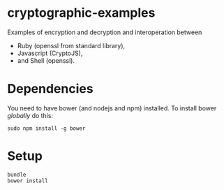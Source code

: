 # cryptographic-examples

Examples of encryption and decryption and interoperation between
* Ruby (openssl from standard library),
* Javascript (CryptoJS),
* and Shell (openssl).

# Dependencies

You need to have bower (and nodejs and npm) installed.
To install bower *globally* do this:

```shell
sudo npm install -g bower
```

# Setup

```shell
bundle
bower install
```
